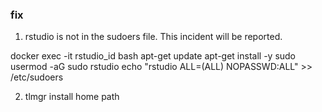 ### fix
1. rstudio is not in the sudoers file. This incident will be reported.

docker exec -it rstudio_id bash
apt-get update
apt-get install -y sudo
usermod -aG sudo rstudio
echo "rstudio ALL=(ALL) NOPASSWD:ALL" >> /etc/sudoers


2. tlmgr install home path